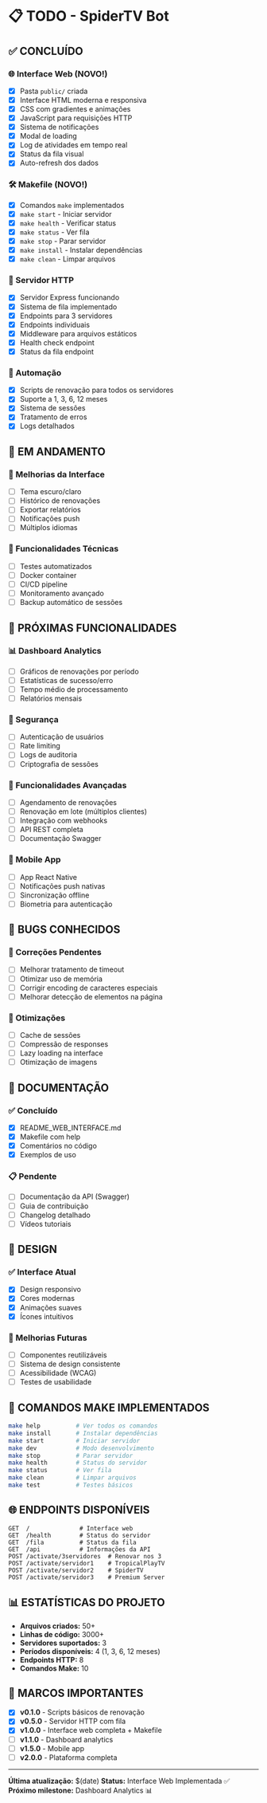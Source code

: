 # 📋 TODO - SpiderTV Bot

## ✅ CONCLUÍDO

### 🌐 Interface Web (NOVO!)
- [x] Pasta `public/` criada
- [x] Interface HTML moderna e responsiva
- [x] CSS com gradientes e animações
- [x] JavaScript para requisições HTTP
- [x] Sistema de notificações
- [x] Modal de loading
- [x] Log de atividades em tempo real
- [x] Status da fila visual
- [x] Auto-refresh dos dados

### 🛠️ Makefile (NOVO!)
- [x] Comandos `make` implementados
- [x] `make start` - Iniciar servidor
- [x] `make health` - Verificar status
- [x] `make status` - Ver fila
- [x] `make stop` - Parar servidor
- [x] `make install` - Instalar dependências
- [x] `make clean` - Limpar arquivos

### 🚀 Servidor HTTP
- [x] Servidor Express funcionando
- [x] Sistema de fila implementado
- [x] Endpoints para 3 servidores
- [x] Endpoints individuais
- [x] Middleware para arquivos estáticos
- [x] Health check endpoint
- [x] Status da fila endpoint

### 🤖 Automação
- [x] Scripts de renovação para todos os servidores
- [x] Suporte a 1, 3, 6, 12 meses
- [x] Sistema de sessões
- [x] Tratamento de erros
- [x] Logs detalhados

## 🔄 EM ANDAMENTO

### 📱 Melhorias da Interface
- [ ] Tema escuro/claro
- [ ] Histórico de renovações
- [ ] Exportar relatórios
- [ ] Notificações push
- [ ] Múltiplos idiomas

### 🔧 Funcionalidades Técnicas
- [ ] Testes automatizados
- [ ] Docker container
- [ ] CI/CD pipeline
- [ ] Monitoramento avançado
- [ ] Backup automático de sessões

## 🎯 PRÓXIMAS FUNCIONALIDADES

### 📊 Dashboard Analytics
- [ ] Gráficos de renovações por período
- [ ] Estatísticas de sucesso/erro
- [ ] Tempo médio de processamento
- [ ] Relatórios mensais

### 🔐 Segurança
- [ ] Autenticação de usuários
- [ ] Rate limiting
- [ ] Logs de auditoria
- [ ] Criptografia de sessões

### 🌟 Funcionalidades Avançadas
- [ ] Agendamento de renovações
- [ ] Renovação em lote (múltiplos clientes)
- [ ] Integração com webhooks
- [ ] API REST completa
- [ ] Documentação Swagger

### 📱 Mobile App
- [ ] App React Native
- [ ] Notificações push nativas
- [ ] Sincronização offline
- [ ] Biometria para autenticação

## 🐛 BUGS CONHECIDOS

### 🔧 Correções Pendentes
- [ ] Melhorar tratamento de timeout
- [ ] Otimizar uso de memória
- [ ] Corrigir encoding de caracteres especiais
- [ ] Melhorar detecção de elementos na página

### 🚀 Otimizações
- [ ] Cache de sessões
- [ ] Compressão de responses
- [ ] Lazy loading na interface
- [ ] Otimização de imagens

## 📝 DOCUMENTAÇÃO

### ✅ Concluído
- [x] README_WEB_INTERFACE.md
- [x] Makefile com help
- [x] Comentários no código
- [x] Exemplos de uso

### 📋 Pendente
- [ ] Documentação da API (Swagger)
- [ ] Guia de contribuição
- [ ] Changelog detalhado
- [ ] Vídeos tutoriais

## 🎨 DESIGN

### ✅ Interface Atual
- [x] Design responsivo
- [x] Cores modernas
- [x] Animações suaves
- [x] Ícones intuitivos

### 🎯 Melhorias Futuras
- [ ] Componentes reutilizáveis
- [ ] Sistema de design consistente
- [ ] Acessibilidade (WCAG)
- [ ] Testes de usabilidade

## 🔄 COMANDOS MAKE IMPLEMENTADOS

```bash
make help          # Ver todos os comandos
make install       # Instalar dependências  
make start         # Iniciar servidor
make dev           # Modo desenvolvimento
make stop          # Parar servidor
make health        # Status do servidor
make status        # Ver fila
make clean         # Limpar arquivos
make test          # Testes básicos
```

## 🌐 ENDPOINTS DISPONÍVEIS

```
GET  /              # Interface web
GET  /health        # Status do servidor
GET  /fila          # Status da fila
GET  /api           # Informações da API
POST /activate/3servidores  # Renovar nos 3
POST /activate/servidor1    # TropicalPlayTV
POST /activate/servidor2    # SpiderTV  
POST /activate/servidor3    # Premium Server
```

## 📊 ESTATÍSTICAS DO PROJETO

- **Arquivos criados:** 50+
- **Linhas de código:** 3000+
- **Servidores suportados:** 3
- **Períodos disponíveis:** 4 (1, 3, 6, 12 meses)
- **Endpoints HTTP:** 8
- **Comandos Make:** 10

## 🎉 MARCOS IMPORTANTES

- [x] **v0.1.0** - Scripts básicos de renovação
- [x] **v0.5.0** - Servidor HTTP com fila
- [x] **v1.0.0** - Interface web completa + Makefile
- [ ] **v1.1.0** - Dashboard analytics
- [ ] **v1.5.0** - Mobile app
- [ ] **v2.0.0** - Plataforma completa

---

**Última atualização:** $(date)
**Status:** Interface Web Implementada ✅
**Próximo milestone:** Dashboard Analytics 📊
